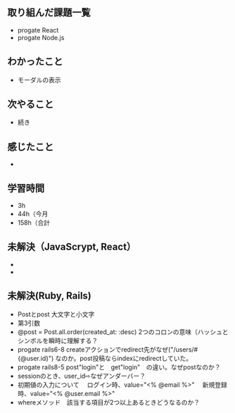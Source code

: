 ## 取り組んだ課題一覧
- progate React
- progate Node.js
## わかったこと
- モーダルの表示
## 次やること
- 続き
## 感じたこと
- 
## 学習時間
- 3h
- 44h（今月
- 158h（合計

## 未解決（JavaScrypt, React）
-
-

## 未解決(Ruby, Rails)
- Postとpost 大文字と小文字
- 第3引数
- @post = Post.all.order(created_at: :desc) 2つのコロンの意味（ハッシュとシンボルを瞬時に理解する？
- progate rails6-8 createアクションでredirect先がなぜ("/users/#{@user.id}") なのか。post投稿ならindexにredirectしていた。
- progate rails8-5 post"login"と　get"login"　の違い。なぜpostなのか？
- sessionのとき、user_id⇨なぜアンダーバー？
- 初期値の入力について
　ログイン時、value="<% @email %>"
　新規登録時、value="<% @user.email %>"
- whereメソッド　該当する項目が2つ以上あるときどうなるのか？
